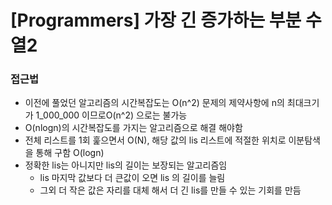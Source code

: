 # [Programmers] 가장 긴 증가하는 부분 수열2

### 접근법

- 이전에 풀었던 알고리즘의 시간복잡도는 O(n^2) 문제의 제약사항에 n의 최대크기가 1_000_000 이므로O(n^2) 으로는 불가능
- O(nlogn)의 시간복잡도를 가지는 알고리즘으로 해결 해야함
- 전체 리스트를 1회 훑으면서 O(N), 해당 값의 lis 리스트에 적절한 위치로 이분탐색을 통해 구함 O(logn)
- 정확한 lis는 아니지만 lis의 길이는 보장되는 알고리즘임
  - lis 마지막 값보다 더 큰값이 오면 lis 의 길이를 늘림
  - 그외 더 작은 값은 자리를 대체 해서 더 긴 lis를 만들 수 있는 기회를 만듬